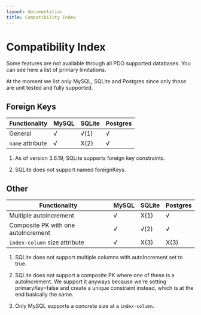 ```yaml
---
layout: documentation
title: Compatibility Index
---
```


# Compatibility Index

Some features are not available through all PDO supported databases. You can see here a list
of primary limitations.

At the moment we list only MySQL, SQLite and Postgres since only those are unit tested and fully supported.


## Foreign Keys

|  Functionality   |  MySQL | SQLite | Postgres
|------------------|--------|--------|---------
| General          |    √   |  √(1)  |    √ 
| `name` attribute |    √   |  X(2)  |    √ 

1) As of version 3.6.19, SQLite supports foreign key constraints.

2) SQLite does not support named foreignKeys.


## Other

|  Functionality                        |  MySQL | SQLite | Postgres
|---------------------------------------|--------|--------|---------
| Multiple autoincrement                |    √   |  X(1)  |    √ 
| Composite PK with one autoIncrement   |    √   |  √(2)  |    √ 
| `index-column` size attribute         |    √   |  X(3)  |    X(3)

1) SQLite does not support multiple columns with autoIncrement set to true.

2) SQLite does not support a composite PK where one of these is a autoIncrement. We support it anyways because
we're setting primaryKey=false and create a unique constraint instead, which is at the end basically the same.

3) Only MySQL supports a concrete size at a `index-column`.
